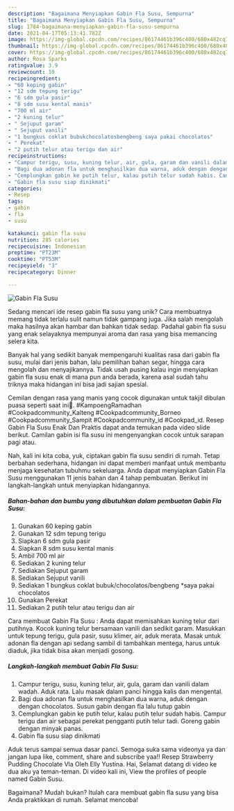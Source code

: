 ```yaml
---
description: "Bagaimana Menyiapkan Gabin Fla Susu, Sempurna"
title: "Bagaimana Menyiapkan Gabin Fla Susu, Sempurna"
slug: 1784-bagaimana-menyiapkan-gabin-fla-susu-sempurna
date: 2021-04-17T05:13:41.782Z
image: https://img-global.cpcdn.com/recipes/86174461b396c400/680x482cq70/gabin-fla-susu-foto-resep-utama.jpg
thumbnail: https://img-global.cpcdn.com/recipes/86174461b396c400/680x482cq70/gabin-fla-susu-foto-resep-utama.jpg
cover: https://img-global.cpcdn.com/recipes/86174461b396c400/680x482cq70/gabin-fla-susu-foto-resep-utama.jpg
author: Rosa Sparks
ratingvalue: 3.9
reviewcount: 10
recipeingredient:
- "60 keping gabin"
- "12 sdm tepung terigu"
- "6 sdm gula pasir"
- "8 sdm susu kental manis"
- "700 ml air"
- "2 kuning telur"
- " Sejuput garam"
- " Sejuput vanili"
- "1 bungkus coklat bubukchocolatosbengbeng saya pakai chocolatos"
- " Perekat"
- "2 putih telur atau terigu dan air"
recipeinstructions:
- "Campur terigu, susu, kuning telur, air, gula, garam dan vanili dalam wadah. Aduk rata. Lalu masak dalam panci hingga kalis dan mengental."
- "Bagi dua adonan fla untuk menghasilkan dua warna, aduk dengan dengan chocolatos. Susun gabin dengan fla lalu tutup gabin"
- "Cemplungkan gabin ke putih telur, kalau putih telur sudah habis. Campur terigu dan air sebagai perekat pengganti putih telur tadi. Goreng gabin dengan minyak panas."
- "Gabin fla susu siap dinikmati"
categories:
- Resep
tags:
- gabin
- fla
- susu

katakunci: gabin fla susu 
nutrition: 285 calories
recipecuisine: Indonesian
preptime: "PT23M"
cooktime: "PT53M"
recipeyield: "3"
recipecategory: Dinner

---
```



![Gabin Fla Susu](https://img-global.cpcdn.com/recipes/86174461b396c400/680x482cq70/gabin-fla-susu-foto-resep-utama.jpg)

Sedang mencari ide resep gabin fla susu yang unik? Cara membuatnya memang tidak terlalu sulit namun tidak gampang juga. Jika salah mengolah maka hasilnya akan hambar dan bahkan tidak sedap. Padahal gabin fla susu yang enak selayaknya mempunyai aroma dan rasa yang bisa memancing selera kita.

Banyak hal yang sedikit banyak mempengaruhi kualitas rasa dari gabin fla susu, mulai dari jenis bahan, lalu pemilihan bahan segar, hingga cara mengolah dan menyajikannya. Tidak usah pusing kalau ingin menyiapkan gabin fla susu enak di mana pun anda berada, karena asal sudah tahu triknya maka hidangan ini bisa jadi sajian spesial.

Cemilan dengan rasa yang manis yang cocok digunakan untuk takjil dibulan puasa seperti saat ini🥰. #KampoengRamadhan #Cookpadcommunity_Kalteng #Cookpadcommunity_Borneo #Cookpadcommunity_Sampit #Cookpadcommunity_id #Cookpad_id. Resep Gabin Fla Susu Enak Dan Praktis dapat anda temukan pada video slide berikut. Camilan gabin isi fla susu ini mengenyangkan cocok untuk sarapan pagi atau.


Nah, kali ini kita coba, yuk, ciptakan gabin fla susu sendiri di rumah. Tetap berbahan sederhana, hidangan ini dapat memberi manfaat untuk membantu menjaga kesehatan tubuhmu sekeluarga. Anda dapat menyiapkan Gabin Fla Susu menggunakan 11 jenis bahan dan 4 tahap pembuatan. Berikut ini langkah-langkah untuk menyiapkan hidangannya.

<!--inarticleads1-->

##### Bahan-bahan dan bumbu yang dibutuhkan dalam pembuatan Gabin Fla Susu:

1. Gunakan 60 keping gabin
1. Gunakan 12 sdm tepung terigu
1. Siapkan 6 sdm gula pasir
1. Siapkan 8 sdm susu kental manis
1. Ambil 700 ml air
1. Sediakan 2 kuning telur
1. Sediakan  Sejuput garam
1. Sediakan  Sejuput vanili
1. Sediakan 1 bungkus coklat bubuk/chocolatos/bengbeng *saya pakai chocolatos
1. Gunakan  Perekat
1. Sediakan 2 putih telur atau terigu dan air


Cara membuat Gabin Fla Susu : Anda dapat memisahkan kuning telur dari putihnya. Kocok kuning telur bersamaan vanili dan sedikit garam. Masukkan untuk tepung terigu, gula pasir, susu klimer, air, aduk merata. Masak untuk adonan fla dengan api sedang sambil di tambahkan mentega, harus untuk diaduk, jika tidak bisa akan menjadi gosong. 

<!--inarticleads2-->

##### Langkah-langkah membuat Gabin Fla Susu:

1. Campur terigu, susu, kuning telur, air, gula, garam dan vanili dalam wadah. Aduk rata. Lalu masak dalam panci hingga kalis dan mengental.
1. Bagi dua adonan fla untuk menghasilkan dua warna, aduk dengan dengan chocolatos. Susun gabin dengan fla lalu tutup gabin
1. Cemplungkan gabin ke putih telur, kalau putih telur sudah habis. Campur terigu dan air sebagai perekat pengganti putih telur tadi. Goreng gabin dengan minyak panas.
1. Gabin fla susu siap dinikmati


Aduk terus sampai semua dasar panci. Semoga suka sama videonya ya dan jangan lupa like, comment, share and subscribe yaa!! Resep Strawberry Pudding Chocolate Vla Oleh Elly Yustina. Hai, Selamat datang di video ke dua aku ya teman-teman. Di video kali ini, View the profiles of people named Gabin Susu. 

Bagaimana? Mudah bukan? Itulah cara membuat gabin fla susu yang bisa Anda praktikkan di rumah. Selamat mencoba!
